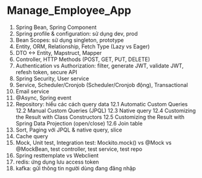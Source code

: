 # Manage_Employee_App
1. Spring Bean, Spring Component
2. Spring profile & configuration: sử dụng dev, prod
3. Bean Scopes: sử dụng singleton, prototype
4. Entity, ORM, Relationship, Fetch Type (Lazy vs Eager)
5. DTO <-> Entity, Mapstruct, Mapper
6. Controller, HTTP Methods (POST, GET, PUT, DELETE)
7. Authentication vs Authorization: filter, generate JWT, validate JWT, refesh token, secure API
8. Spring Security, User service
9. Service, Scheduler/Cronjob (Scheduler/Cronjob động), Transactional
10. Email service
11. @Async, Spring event
12. Repository: hiểu các cách query data
    12.1 Automatic Custom Queries
    12.2 Manual Custom Queries (JPQL)
    12.3 Native query
    12.4 Customizing the Result with Class Constructors
    12.5 Customizing the Result with Spring Data Projection (open/close)
    12.6 Join table
13. Sort, Paging với JPQL & native query, slice
14. Cache query
15. Mock, Unit test, Integration test: Mockito.mock() vs @Mock vs @MockBean, test controller, test service, test repo
16. Spring resttemplate vs Webclient
17. redis: ứng dụng lưu access token
18. kafka: gửi thông tin người dùng đang đăng nhập
